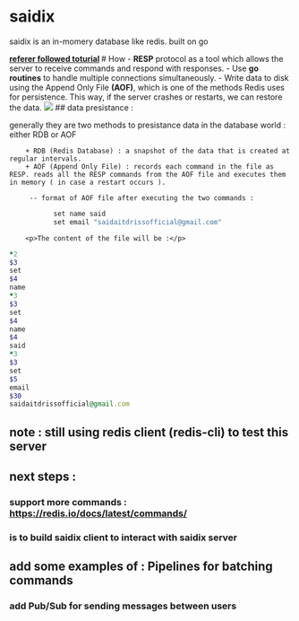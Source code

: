 # saidix

<p>
saidix is an in-momery database like redis. built on go
</p>
<strong>
<a href="https://www.databass.dev/"> referer followed toturial</a>
</strong>
# How
-  <strong>RESP</strong> protocol as a tool which allows the server to receive commands and respond with responses.
-  Use <strong>go routines</strong> to handle multiple connections simultaneously.
- Write data to disk using the Append Only File <strong>(AOF)</strong>, which is one of the methods Redis uses for persistence. This way, if the server crashes or restarts, we can restore the data.
<img src="https://www.build-redis-from-scratch.dev/images/diagram.svg">
## data presistance :
<p>
    generally they are two methods to presistance data in the database world :
        either RDB or AOF

        + RDB (Redis Database) : a snapshot of the data that is created at regular intervals.
        + AOF (Append Only File) : records each command in the file as RESP. reads all the RESP commands from the AOF file and executes them in memory ( in case a restart occurs ).

         -- format of AOF file after executing the two commands :
</p>

 ```ruby
            set name said
            set email "saidaitdrissofficial@gmail.com"
```
        <p>The content of the file will be :</p>

```ruby
*2
$3
set
$4
name
*3
$3
set
$4
name
$4
said
*3
$3
set
$5
email
$30
saidaitdrissofficial@gmail.com
```


## note : still using redis client (redis-cli) to test this server 
## next steps :
### support more commands : https://redis.io/docs/latest/commands/ 
### is to build saidix client to interact with saidix server
## add some examples of : Pipelines for batching commands
### add Pub/Sub for sending messages between users